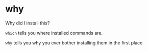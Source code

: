 # why
Why did I install this?


`which` tells you where installed commands are.

`why` tells you why you ever bother installing them in the first place

